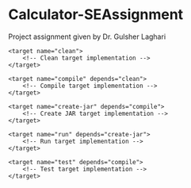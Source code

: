 # Calculator-SEAssignment
Project assignment given by Dr. Gulsher Laghari

<project name="Calculator" default="run">
    <!-- Project properties -->

    <target name="clean">
        <!-- Clean target implementation -->
    </target>

    <target name="compile" depends="clean">
        <!-- Compile target implementation -->
    </target>

    <target name="create-jar" depends="compile">
        <!-- Create JAR target implementation -->
    </target>

    <target name="run" depends="create-jar">
        <!-- Run target implementation -->
    </target>

    <target name="test" depends="compile">
        <!-- Test target implementation -->
    </target>

</project>

